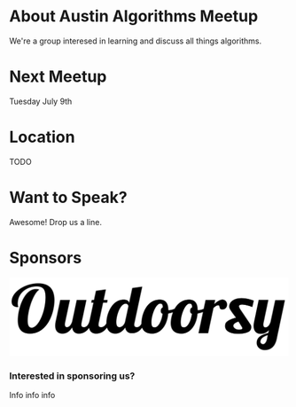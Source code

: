 # About Austin Algorithms Meetup

We're a group interesed in learning and discuss all things algorithms. 

# Next Meetup
Tuesday July 9th

# Location
TODO 

# Want to Speak?

Awesome! Drop us a line.

# Sponsors

<a href="https://www.outdoorsy.com"><img src="img/outdoorsy-logo-black.png"></a>

### Interested in sponsoring us?

Info info info
